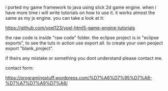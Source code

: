 i ported my game framework to java using slick 2d game engine.
when i have more time i will write tutorials on how to use it.
it works almost the same as my js engine. you can take a look at it:

https://github.com/yoel123/yoel-html5-game-engine-tutorials

the raw code is inside "raw code" folder.
the eclipse project is in "eclipse exports", to see the tuts in action use export all.
to create your own peoject export "blank_project".


if theirs any mistake or something you dont understand please contact me.

contact form:

https://programingstuff.wordpress.com/%D7%A6%D7%95%D7%A8-%D7%A7%D7%A9%D7%A8/
